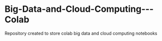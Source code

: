# Big-Data-and-Cloud-Computing---Colab
Repository created to store colab big data and cloud computing notebooks
